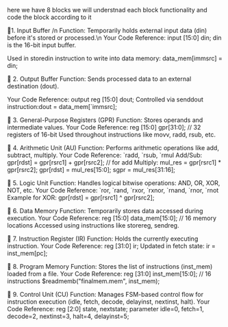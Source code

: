 

here we have 8 blocks 
we will understnad each block functionality and code the block according to it 

<p> 🔷1. Input Buffer /n
Function: Temporarily holds external input data (din) before it's stored or processed.\n
Your Code Reference:
input [15:0] din;
din is the 16-bit input buffer.

Used in storedin instruction to write into data memory: data_mem[immsrc] = din;
</p>
<p>
🔷 2. Output Buffer
Function: Sends processed data to an external destination (dout).

Your Code Reference:
output reg [15:0] dout;
Controlled via senddout instruction:dout = data_mem[`immsrc];
</p>
<p>
🔷 3. General-Purpose Registers (GPR)
Function: Stores operands and intermediate values.
Your Code Reference:
reg [15:0] gpr[31:0]; // 32 registers of 16-bit
Used throughout instructions like movv, radd, rsub, etc.
</p>
<p>
🔷 4. Arithmetic Unit (AU)
Function: Performs arithmetic operations like add, subtract, multiply.
Your Code Reference:
`radd, `rsub, `rmul
Add/Sub:
gpr[rdst] = gpr[rsrc1] + gpr[rsrc2]; // for add
Multiply:
mul_res = gpr[rsrc1] * gpr[rsrc2];
gpr[rdst] = mul_res[15:0];
sgpr = mul_res[31:16];

</p>
<p>
🔷 5. Logic Unit
Function: Handles logical bitwise operations: AND, OR, XOR, NOT, etc.
Your Code Reference:
`ror, `rand, `rxor, `rxnor, `rnand, `rnor, `rnot
Example for XOR:
gpr[rdst] = gpr[rsrc1] ^ gpr[rsrc2];
</p>
<p>
🔷 6. Data Memory
Function: Temporarily stores data accessed during execution.
Your Code Reference:
reg [15:0] data_mem[15:0]; // 16 memory locations
Accessed using instructions like storereg, sendreg.
</p>
<p>
🔷 7. Instruction Register (IR)
Function: Holds the currently executing instruction.
Your Code Reference:
reg [31:0] ir;
Updated in fetch state:
ir = inst_mem[pc];

</p>

<p>
🔷 8. Program Memory
Function: Stores the list of instructions (inst_mem) loaded from a file.
Your Code Reference:
reg [31:0] inst_mem[15:0]; // 16 instructions
$readmemb("finalmem.mem", inst_mem);
</p>
<p>
🔷 9. Control Unit (CU)
Function: Manages FSM-based control flow for instruction execution (idle, fetch, decode, delayinst, nextinst, halt).
Your Code Reference:
reg [2:0] state, nextstate;
parameter idle=0, fetch=1, decode=2, nextinst=3, halt=4, delayinst=5;
</p>
